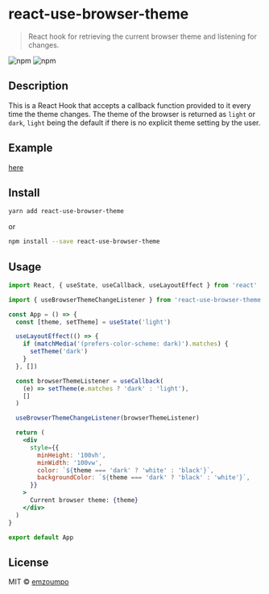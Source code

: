# react-use-browser-theme

> React hook for retrieving the current browser theme and listening for changes.

![npm](https://img.shields.io/npm/v/react-use-browser-theme?style=flat-square) ![npm](https://img.shields.io/npm/dt/react-use-browser-theme?style=flat-square)

## Description

This is a React Hook that accepts a callback function provided to it every time the theme changes.
The theme of the browser is returned as `light` or `dark`, `light` being the default if there is no explicit theme setting by the user.

## Example

[here](https://emzoumpo.github.io/react-use-browser-theme/)

## Install

```bash
yarn add react-use-browser-theme
```

or

```bash
npm install --save react-use-browser-theme
```

## Usage

```jsx
import React, { useState, useCallback, useLayoutEffect } from 'react'

import { useBrowserThemeChangeListener } from 'react-use-browser-theme'

const App = () => {
  const [theme, setTheme] = useState('light')

  useLayoutEffect(() => {
    if (matchMedia('(prefers-color-scheme: dark)').matches) {
      setTheme('dark')
    }
  }, [])

  const browserThemeListener = useCallback(
    (e) => setTheme(e.matches ? 'dark' : 'light'),
    []
  )

  useBrowserThemeChangeListener(browserThemeListener)

  return (
    <div
      style={{
        minHeight: '100vh',
        minWidth: '100vw',
        color: `${theme === 'dark' ? 'white' : 'black'}`,
        backgroundColor: `${theme === 'dark' ? 'black' : 'white'}`,
      }}
    >
      Current browser theme: {theme}
    </div>
  )
}

export default App
```

## License

MIT © [emzoumpo](https://github.com/emzoumpo)

